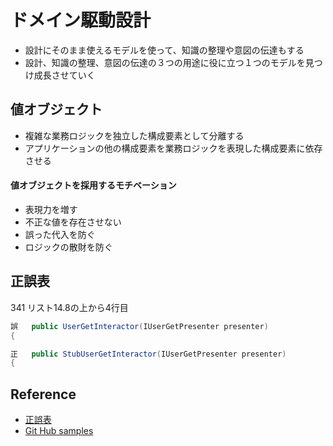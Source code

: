 # ドメイン駆動設計

- 設計にそのまま使えるモデルを使って、知識の整理や意図の伝達もする
- 設計、知識の整理、意図の伝達の３つの用途に役に立つ１つのモデルを見つけ成長させていく

## 値オブジェクト
- 複雑な業務ロジックを独立した構成要素として分離する
- アプリケーションの他の構成要素を業務ロジックを表現した構成要素に依存させる
#### 値オブジェクトを採用するモチベーション
- 表現力を増す
- 不正な値を存在させない
- 誤った代入を防ぐ
- ロジックの散財を防ぐ

## 正誤表
341
リスト14.8の上から4行目
```cs
誤	public UserGetInteractor(IUserGetPresenter presenter) 
{

正	public StubUserGetInteractor(IUserGetPresenter presenter)  
{
```

## Reference
- [正誤表](https://www.shoeisha.co.jp/book/detail/9784798150727#errata)
- [Git Hub samples](https://github.com/nrslib/itddd)